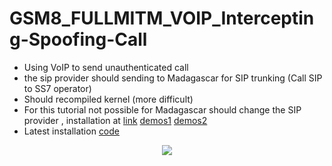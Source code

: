 # GSM8_FULLMITM_VOIP_Intercepting-Spoofing-Call
* Using VoIP to send unauthenticated call
* the sip provider should sending to Madagascar for SIP trunking (Call SIP to SS7 operator)
* Should recompiled kernel (more difficult)
* For this tutorial not possible for Madagascar should change the SIP provider , installation at [link](https://pl4y.store/en/latest/Hacking_2G.html) [demos1](https://www.youtube.com/watch?v=VtfHNoh_YaE&pp=ygUgYmFzdGllbiBiYXJhbm9mZiArIHNwb29maW5nIGNhbGw%3D) [demos2](https://www.youtube.com/watch?v=SiSrjdGtwbc&pp=ygUgYmFzdGllbiBiYXJhbm9mZiArIHNwb29maW5nIGNhbGw%3D)
* Latest installation [code](https://github.com/bbaranoff/telco_install_sh)
  
<p align="center">
  <img src="https://github.com/SitrakaResearchAndPOC/GSM8_FULLMITM_VOIP_Intercepting-Spoofing-Call/blob/main/VOIP.png">
</p>
